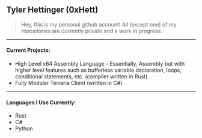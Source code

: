 ## Tyler Hettinger (0xHett)
> Hey, this is my personal github account! All (except one) of my repositories are currently private and a work in progress.
---
#### Current Projects:
- High Level x64 Assembly Language - Essentially, Assembly but with higher level features such as bufferless variable declaration, loops, conditional statements, etc. (compiler written in Rust)
- Fully Modular Terraria Client (written in C#)
---
#### Languages I Use Currently:
- Rust
- C#
- Python
